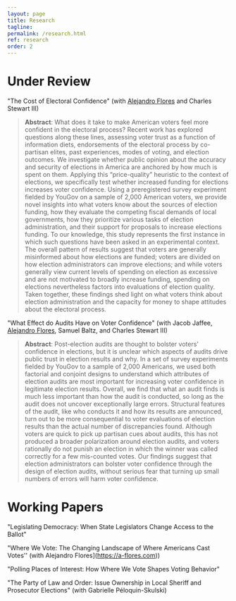 ```yaml
---
layout: page
title: Research
tagline:
permalink: /research.html
ref: research
order: 2
---
```

# Under Review
"The Cost of Electoral Confidence" (with [Alejandro Flores](https://a-flores.com) and Charles Stewart III)
> **Abstract**: What does it take to make American voters feel more confident in the electoral process? Recent work has explored questions along these lines, assessing voter trust as a function of information diets, endorsements of the electoral process by co-partisan elites, past experiences, modes of voting, and election outcomes. We investigate whether public opinion about the accuracy and security of elections in America are anchored by how much is spent on them. Applying this “price-quality” heuristic to the context of elections, we specifically test whether increased funding for elections increases voter confidence. Using a preregistered survey experiment fielded by YouGov on a sample of 2,000 American voters, we provide novel insights into what voters know about the sources of election funding, how they evaluate the competing fiscal demands of local governments, how they prioritize various tasks of election administration, and their support for proposals to increase elections funding. To our knowledge, this study represents the first instance in which such questions have been asked in an experimental context. The overall pattern of results suggest that voters are generally misinformed about how elections are funded; voters are divided on how election administrators can improve elections; and while voters generally view current levels of spending on election as excessive and are not motivated to broadly increase funding, spending on elections nevertheless factors into evaluations of election quality. Taken together, these findings shed light on what voters think about election administration and the capacity for money to shape attitudes about the electoral process.

"What Effect do Audits Have on Voter Confidence" (with Jacob Jaffee, [Alejandro Flores](https://a-flores.com), Samuel Baltz, and Charles Stewart III)
> **Abstract**: Post-election audits are thought to bolster voters' confidence in elections, but it is unclear which aspects of audits drive public trust in election results and why. In a set of survey experiments fielded by YouGov to a sample of 2,000 Americans, we used both factorial and conjoint designs to understand which attributes of election audits are most important for increasing voter confidence in legitimate election results. Overall, we find that what an audit finds is much less important than how the audit is conducted, so long as the audit does not uncover exceptionally large errors. Structural features of the audit, like who conducts it and how its results are announced, turn out to be more consequential to voter evaluations of election results than the actual number of discrepancies found. Although voters are quick to pick up partisan cues about audits, this has not produced a broader polarization around election audits, and voters rationally do not punish an election in which the winner was called correctly for a few mis-counted votes. Our findings suggest that election administrators can bolster voter confidence through the design of election audits, without serious fear that turning up small numbers of errors will harm voter confidence.

# Working Papers
"Legislating Democracy: When State Legislators Change Access to the Ballot"

"Where We Vote: The Changing Landscape of Where Americans Cast Votes'' (with Alejandro Flores](https://a-flores.com))

"Polling Places of Interest: How Where We Vote Shapes Voting Behavior"

"The Party of Law and Order: Issue Ownership in Local Sheriff and Prosecutor Elections" (with Gabrielle Péloquin-Skulski)